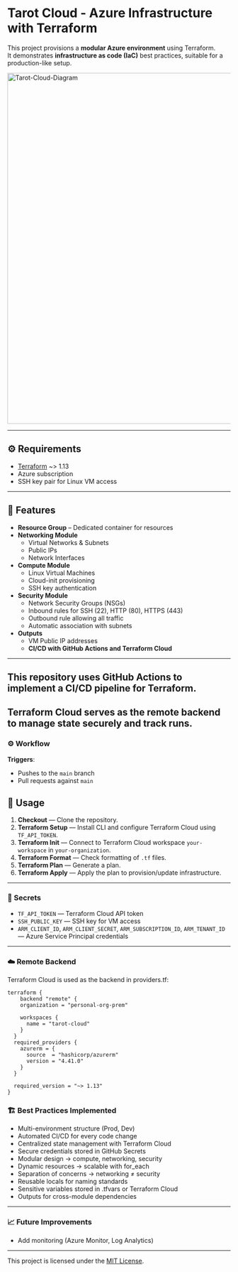 # Tarot Cloud - Azure Infrastructure with Terraform

This project provisions a **modular Azure environment** using Terraform.  
It demonstrates **infrastructure as code (IaC)** best practices, suitable for a production-like setup.

<img width="1643" height="790" alt="Tarot-Cloud-Diagram" src="https://github.com/user-attachments/assets/0ceb771e-86e8-4c3e-bed3-2753f09fcd7a" />

---
## ⚙️ Requirements

- [Terraform](https://developer.hashicorp.com/terraform/downloads) ~> 1.13
- Azure subscription
- SSH key pair for Linux VM access

---
## 📌 Features

- **Resource Group** – Dedicated container for resources
- **Networking Module**
  - Virtual Networks & Subnets
  - Public IPs
  - Network Interfaces
- **Compute Module**
  - Linux Virtual Machines
  - Cloud-init provisioning
  - SSH key authentication
- **Security Module**
  - Network Security Groups (NSGs)
  - Inbound rules for SSH (22), HTTP (80), HTTPS (443)
  - Outbound rule allowing all traffic
  - Automatic association with subnets
- **Outputs**
  - VM Public IP addresses
  - **CI/CD with GitHub Actions and Terraform Cloud**
---
This repository uses **GitHub Actions** to implement a CI/CD pipeline for Terraform. <br>
---
**Terraform Cloud** serves as the remote backend to manage state securely and track runs.
---
### ⚙️ Workflow
**Triggers**:  
- Pushes to the `main` branch  
- Pull requests against `main`  

## 🚀 Usage
1. **Checkout** — Clone the repository.  
2. **Terraform Setup** — Install CLI and configure Terraform Cloud using `TF_API_TOKEN`.  
3. **Terraform Init** — Connect to Terraform Cloud workspace `your-workspace` in `your-organization`.  
4. **Terraform Format** — Check formatting of `.tf` files.  
5. **Terraform Plan** — Generate a plan. 
6. **Terraform Apply** — Apply the plan to provision/update infrastructure.

---

### 🔑 Secrets

- `TF_API_TOKEN` — Terraform Cloud API token  
- `SSH_PUBLIC_KEY` — SSH key for VM access  
- `ARM_CLIENT_ID`, `ARM_CLIENT_SECRET`, `ARM_SUBSCRIPTION_ID`, `ARM_TENANT_ID` — Azure Service Principal credentials  

---

### ☁️ Remote Backend

Terraform Cloud is used as the backend in providers.tf:

```hcl
terraform {
    backend "remote" {
    organization = "personal-org-prem"

    workspaces {
      name = "tarot-cloud"
    }
  }
  required_providers {
    azurerm = {
      source  = "hashicorp/azurerm"
      version = "4.41.0"
    }
  }

  required_version = "~> 1.13"
}
```

### 🏗 Best Practices Implemented
- Multi-environment structure (Prod, Dev)
- Automated CI/CD for every code change
- Centralized state management with Terraform Cloud
- Secure credentials stored in GitHub Secrets
- Modular design → compute, networking, security
- Dynamic resources → scalable with for_each
- Separation of concerns → networking ≠ security
- Reusable locals for naming standards
- Sensitive variables stored in .tfvars or Terraform Cloud
- Outputs for cross-module dependencies

---

### 📈 Future Improvements
- Add monitoring (Azure Monitor, Log Analytics)

---


This project is licensed under the [MIT License](./LICENSE).
